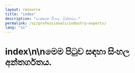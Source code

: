 ```yaml
---
layout: resource
title: "index"
description: "සංස්කෘත සිංහල විස්තරය."
permalink: /si/professionals/industry-experts/
lang: "si"
---
```


# index\n\nමෙම පිටුව සඳහා සිංහල අන්තර්ගතය.
